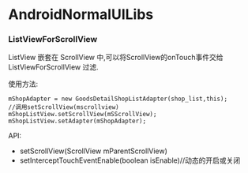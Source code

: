 # AndroidNormalUILibs

### ListViewForScrollView

ListView 嵌套在 ScrollView 中,可以将ScrollView的onTouch事件交给 ListViewForScrollView 过滤.

使用方法:
```
mShopAdapter = new GoodsDetailShopListAdapter(shop_list,this);
//调用setScrollView(mscrollview)
mShopListView.setScrollView(mSScrollView);
mShopListView.setAdapter(mShopAdapter);
```
API:
* setScrollView(ScrollView mParentScrollView)
* setInterceptTouchEventEnable(boolean isEnable)//动态的开启或关闭
